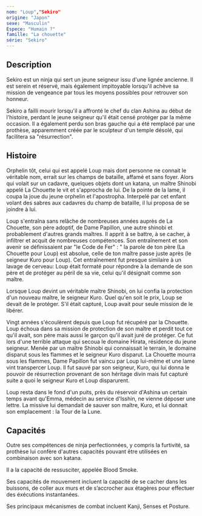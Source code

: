 ```yaml
---
nom: "Loup","Sekiro"
origine: "Japon"
sexe: "Masculin"
Espece: "Humain ?"
famille: "La chouette"
série: "Sekiro"
---
```


## Description

Sekiro est un ninja qui sert un jeune seigneur issu d'une lignée ancienne. Il est serein et réservé, mais également impitoyable lorsqu'il achève sa mission de vengeance par tous les moyens possibles pour retrouver son honneur.

Sekiro a failli mourir lorsqu'il a affronté le chef du clan Ashina au début de l'histoire, perdant le jeune seigneur qu'il était censé protéger par la même occasion. Il a également perdu son bras gauche qui a été remplacé par une prothèse, apparemment créée par le sculpteur d'un temple désolé, qui facilitera sa "résurrection".

## Histoire

Orphelin tôt, celui qui est appelé Loup mais dont personne ne connait le véritable nom, errait sur les champs de bataille, affamé et sans foyer. Alors qui volait sur un cadavre, quelques objets dont un katana, un maître Shinobi appelé La Chouette le vit et s'approcha de lui. De la pointe de la lame, il coupa la joue du jeune orphelin et l'apostropha. Interpelé par cet enfant volant des sabres aux cadavres du champ de bataille, il lui proposa de se joindre à lui.

Loup s'entraîna sans relâche de nombreuses années auprès de La Chouette, son père adoptif, de Dame Papillon, une autre shinobi et probablement d'autres grands maîtres. Il apprit à se battre, à se cacher, à infiltrer et acquit de nombreuses compétences. Son entraînement et son avenir se définissaient par "le Code de Fer" : " la parole de ton père (La Chouette pour Loup) est absolue, celle de ton maître passe juste après (le seigneur Kuro pour Loup). Cet entraînement fut presque similaire à un lavage de cerveau: Loup était formaté pour répondre à la demande de son père et de protéger au péril de sa vie, celui qu'il désignait comme son maître.

Lorsque Loup devint un véritable maître Shinobi, on lui confia la protection d'un nouveau maître, le seigneur Kuro. Quel qu'en soit le prix, Loup se devait de le protéger. S'il était capturé, Loup avait pour seule mission de le libérer.

Vingt années s'écoulèrent depuis que Loup fut récupéré par la Chouette. Loup échoua dans sa mission de protection de son maître et perdit tout ce qu'il avait, son père mais aussi le garçon qu'il avait juré de protéger. Ce fut lors d'une terrible attaque qui secoua le domaine Hirata, résidence du jeune seigneur. Menée par un maître Shinobi qui connaissait le terrain, le domaine disparut sous les flammes et le seigneur Kuro disparut. La Chouette mourra sous les flammes, Dame Papillon fut vaincu par Loup lui-même et une lame vint transpercer Loup. Il fut sauvé par son seigneur, Kuro, qui lui donna le pouvoir de résurrection provenant de son héritage divin mais fut capturé suite a quoi le seigneur Kuro et Loup disparurent.

Loup resta dans le fond d'un puits, près du réservoir d'Ashina un certain temps avant qu'Emma, médecin au service d'Isshin, ne vienne déposer une lettre. La missive lui demandait de sauver son maître, Kuro, et lui donnait son emplacement : la Tour de la Lune.

## Capacités

Outre ses compétences de ninja perfectionnées, y compris la furtivité, sa prothèse lui confère d'autres capacités pouvant être utilisées en combinaison avec son katana.

Il a la capacité de ressusciter, appelée Blood Smoke.

Ses capacités de mouvement incluent la capacité de se cacher dans les buissons, de coller aux murs et de s’accrocher aux étagères pour effectuer des éxécutions instantanées.

Ses principaux mécanismes de combat incluent Kanji, Senses et Posture.